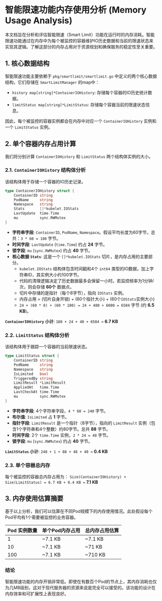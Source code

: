 # 智能限速功能内存使用分析 (Memory Usage Analysis)

本文档旨在分析和评估智能限速（Smart Limit）功能在运行时的内存消耗。智能限速功能通过在内存中为每个被监控的容器维护IO历史数据和当前的限速状态来实现其逻辑。了解这部分的内存占用对于资源规划和确保服务的稳定性至关重要。

## 1. 核心数据结构

智能限速功能主要依赖于 `pkg/smartlimit/smartlimit.go` 中定义的两个核心数据结构，它们存储在 `SmartLimitManager` 的map中：

-   `history map[string]*ContainerIOHistory`: 存储每个容器的IO历史统计数据。
-   `limitStatus map[string]*LimitStatus`: 存储每个容器当前的限速状态信息。

因此，每个被监控的容器实例都会在内存中对应一个 `ContainerIOHistory` 实例和一个 `LimitStatus` 实例。

## 2. 单个容器内存占用计算

我们将分别计算 `ContainerIOHistory` 和 `LimitStatus` 两个结构体实例的大小。

### 2.1. `ContainerIOHistory` 结构体分析

该结构体用于存储一个容器的IO历史记录。

```go
type ContainerIOHistory struct {
    ContainerID string
    PodName     string
    Namespace   string
    Stats       []*kubelet.IOStats
    LastUpdate  time.Time
    mu          sync.RWMutex
}
```

-   **字符串字段**: `ContainerID`, `PodName`, `Namespace`。假设平均长度为60字节，总共：`3 * 60 = 180` 字节。
-   **时间字段**: `LastUpdate` (`time.Time`) 约占 **24** 字节。
-   **锁字段**: `mu` (`sync.RWMutex`) 约占 **40** 字节。
-   **核心数据 `Stats`**: 这是一个 `[]*kubelet.IOStats` 切片，是内存占用的主要部分。
    -   `kubelet.IOStats` 结构体包含时间戳和4个 `int64` 类型的IO数据，加上字符串ID，其实例大小约100字节。
    -   代码的清理逻辑决定了历史数据最多会保留一小时。若监控频率为1分钟/次，则会存储 **60个** 数据点。
    -   切片中存储的是指针（每个8字节），指向 `IOStats` 实例。
    -   内存占用 = (切片自身开销) + (60个指针大小) + (60个`IOStats`实例大小)
    -   `24 + (60 * 8) + (60 * 100) = 24 + 480 + 6000 = 6504` 字节 (约 **6.5 KB**)。

**`ContainerIOHistory` 小计**: `180 + 24 + 40 + 6504 ≈` **6.7 KB**

### 2.2. `LimitStatus` 结构体分析

该结构体用于跟踪一个容器的当前限速状态。

```go
type LimitStatus struct {
    ContainerID string
    PodName     string
    Namespace   string
    IsLimited   bool
    TriggeredBy string
    LimitResult *LimitResult
    AppliedAt   time.Time
    LastCheckAt time.Time
    mu          sync.RWMutex
}
```

-   **字符串字段**: 4个字符串字段，`4 * 60 = 240` 字节。
-   **布尔值**: `IsLimited` 占 **1** 字节。
-   **指针字段**: `LimitResult` 是一个指针（8字节），指向的 `LimitResult` 实例（包含1个字符串和4个整数）约80字节。总共 **88** 字节。
-   **时间字段**: 2个 `time.Time` 实例，`2 * 24 = 48` 字节。
-   **锁字段**: `mu` (`sync.RWMutex`) 约占 **40** 字节。

**`LimitStatus` 小计**: `240 + 1 + 88 + 48 + 40 ≈` **0.4 KB**

### 2.3. 单个容器总内存

每个被监控的容器总内存占用为：
`Size(ContainerIOHistory) + Size(LimitStatus) = 6.7 KB + 0.4 KB =` **7.1 KB**

## 3. 内存使用估算摘要

基于以上分析，我们可以估算在不同Pod规模下的内存使用情况。此处假设每个Pod平均有1个需要被监控的业务容器。

| Pod 实例数量 | 单个Pod内存占用 | 总内存占用估算 |
| :----------- | :-------------- | :------------- |
| 1            | ~7.1 KB         | ~7.1 KB        |
| 10           | ~7.1 KB         | ~71 KB         |
| 100          | ~7.1 KB         | ~710 KB        |

### 结论

智能限速功能的内存开销非常低。即使在有数百个Pod的节点上，其内存消耗也仅为几MB级别，这对于现代服务器的资源来说是完全可以接受的。该功能的设计在内存效率和可扩展性上表现良好。 